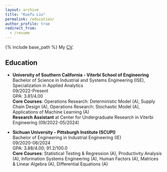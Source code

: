 ```yaml
---
layout: archive
title: "Kuofu Liu"
permalink: /education/
author_profile: true
redirect_from:
  - /resume
---
```


{% include base_path %}
My <a href="https://kuofuliu.github.io/images/0918Kuofu%20Liu_CV.pdf">CV</a>.
## Education

* **University of Southern California - Viterbi School of Engineering**<br>
  Bachelor of Science in Industrial and Systems Engineering (ISE),
  Specialization in Applied Analytics<br>
  09/2022-Present<br>
  GPA: 3.81/4.00<br>
  **Core Courses**: Operations Research: Deterministic Model (A), Supply Chain Design (A), Operations Research:         Stochastic Model (A), Applications of Machine Learning (A)<br>
  **Research Assistant** at Center for Undergraduate Research in Viterbi Engineering (09/2022-05/2024)
  
* **Sichuan University - Pittsburgh Institute (SCUPI)**<br>
  Bachelor of Engineering in Industrial Engineering (IE)<br>
  09/2020-06/2024<br>
  GPA: 3.88/4.00; 91.2/100.0<br>
  **Core Courses**: Statistical Testing & Regression (A), Productivity Analysis (A), Information Systems Engineering (A), Human Factors (A), Matrices & Linear Algebra (A), Differential Equations (A)

